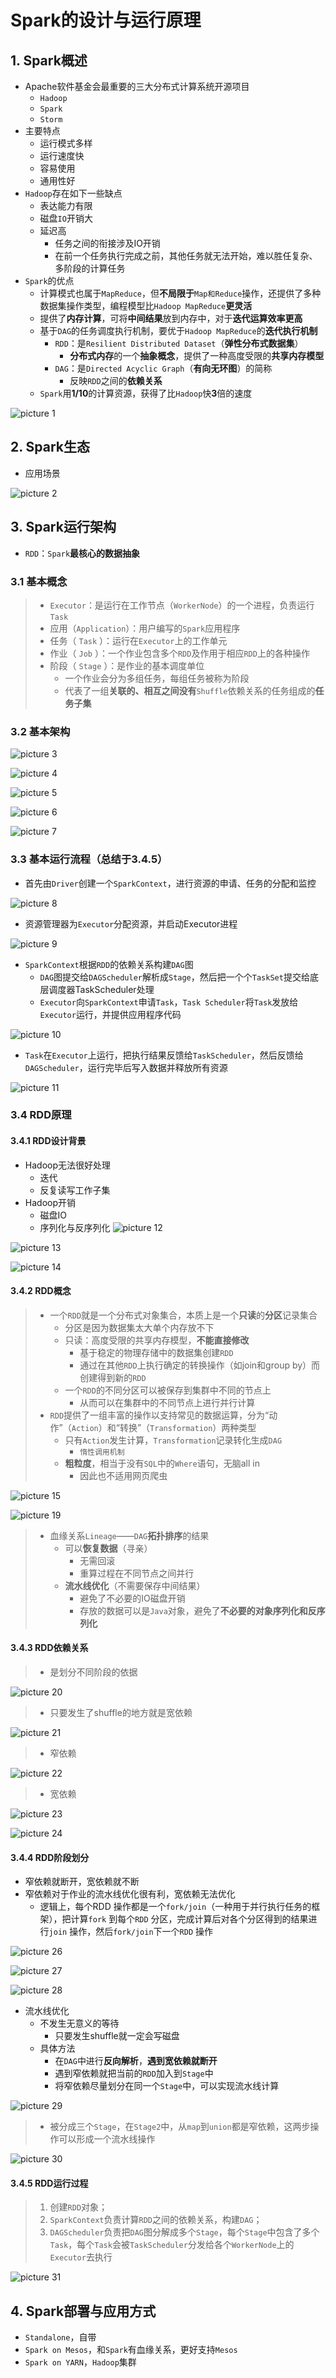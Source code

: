 # Spark的设计与运行原理

## 1. Spark概述

- Apache软件基金会最重要的三大分布式计算系统开源项目
  - `Hadoop`
  - `Spark`
  - `Storm`
- 主要特点
  - 运行模式多样
  - 运行速度快
  - 容易使用
  - 通用性好
- `Hadoop`存在如下一些缺点
  - 表达能力有限
  - 磁盘`IO`开销大
  - 延迟高
    - 任务之间的衔接涉及IO开销
    - 在前一个任务执行完成之前，其他任务就无法开始，难以胜任复杂、多阶段的计算任务 
- `Spark`的优点
  - 计算模式也属于`MapReduce`，但**不局限于**`Map和Reduce`操作，还提供了多种数据集操作类型，编程模型比`Hadoop MapReduce`**更灵活**
  - 提供了**内存计算**，可将**中间结果**放到内存中，对于**迭代运算效率更高**
  - 基于`DAG`的任务调度执行机制，要优于`Hadoop MapReduce`的**迭代执行机制**
    - `RDD`：是`Resilient Distributed Dataset`（**弹性分布式数据集**）
      - **分布式内存**的一个**抽象概念**，提供了一种高度受限的**共享内存模型**
    - `DAG`：是`Directed Acyclic Graph`（**有向无环图**）的简称
      - 反映`RDD`之间的**依赖关系**
   - `Spark`用**1/10**的计算资源，获得了比`Hadoop`快**3**倍的速度


![picture 1](../assets/e7325c9be7f91094f161358cec4136f85f860b7e7545c8c9ff58e70dea9e2d26.png)  




## 2. Spark生态
- 应用场景


![picture 2](../assets/e818ddeeead752c832a437054de80be1407a2f15340e51c3eb9fabebac687302.png)  

## 3. Spark运行架构

- `RDD`：`Spark`**最核心的数据抽象**

### 3.1 基本概念
>  - `Executor`：是运行在工作节点（`WorkerNode`）的一个进程，负责运行`Task`
>  - 应用（`Application`）：用户编写的`Spark`应用程序
>  - 任务（ `Task` ）：运行在`Executor`上的工作单元 
>  - 作业（ `Job` ）：一个作业包含多个`RDD`及作用于相应`RDD`上的各种操作
>  - 阶段（ `Stage` ）：是作业的基本调度单位
>    - 一个作业会分为多组任务，每组任务被称为阶段
>    - 代表了一组**关联的、相互之间没有**`Shuffle`依赖关系的任务组成的**任务子集**

### 3.2 基本架构

![picture 3](../assets/d2bf2cbbb687743aac432deaec5f4d5775122a9610caa79bfc96e504b4eebadc.png)  

![picture 4](../assets/3a2ebfe3b70bcb869606398e8480a6b503cdfe90c27dbd32006158d727a92e5b.png)  

![picture 5](../assets/f504c2f3a4a6d9436328a8a625e9647e8a47c07df3dd1bc8944cc979a71ecb49.png)  

![picture 6](../assets/42c195189bcedb816b689e44496a4b5a174d29bdfa36830355af94d4ad247f5a.png)  

![picture 7](../assets/6933c2aeebbdf2d750e9e551f7694c6abf25af47adb7fd7baa842033490542ce.png)  


### 3.3 基本运行流程（总结于3.4.5）

- 首先由`Driver`创建一个`SparkContext`，进行资源的申请、任务的分配和监控

![picture 8](../assets/5a927ca93be18f3f6d44483240555aacecb5f2804e77ee39bfe0e2ebf8b3b334.png)  

- 资源管理器为`Executor`分配资源，并启动Executor进程

![picture 9](../assets/489cd86a78c13a0ba8e0873bc1fdc9d7dc566a291014aac7b15c6750789efe5d.png)  

- `SparkContext`根据`RDD`的依赖关系构建`DAG`图
  - `DAG`图提交给`DAGScheduler`解析成`Stage`，然后把一个个`TaskSet`提交给底层调度器TaskScheduler处理
  - `Executor`向`SparkContext`申请`Task`，`Task Scheduler`将`Task`发放给`Executor`运行，并提供应用程序代码

![picture 10](../assets/6963152427a3f32cc3e7d93414a217b1997d702517a390cbb58caa6779753a78.png)  

- `Task`在`Executor`上运行，把执行结果反馈给`TaskScheduler`，然后反馈给`DAGScheduler`，运行完毕后写入数据并释放所有资源 

![picture 11](../assets/98a915e354916774660ff81b6691e0e077d0b0c8997f7768bb58a0c157289348.png)  


### 3.4 RDD原理

#### 3.4.1 RDD设计背景

- Hadoop无法很好处理
  - 迭代
  - 反复读写工作子集
- Hadoop开销
  - 磁盘IO
  - 序列化与反序列化
![picture 12](../assets/15ec8d2f31f8bfbc2496e1ed05149a0b1acc52fd2507efbd30c4441aff8359d9.png)  

![picture 13](../assets/7c2712ba22a79eca0eafa2ab97ab98fcc8dffff127db1efe0d75514213414702.png)  

![picture 14](../assets/d4f2a7487122a796d4a73ae314a9dd1a022f322429211e42a452431053d541a2.png)  


#### 3.4.2 RDD概念
> - 一个`RDD`就是一个分布式对象集合，本质上是一个**只读**的**分区**记录集合
>   - 分区是因为数据集太大单个内存放不下
>   - 只读：高度受限的共享内存模型，**不能直接修改**
>     - 基于稳定的物理存储中的数据集创建`RDD`
>     - 通过在其他`RDD`上执行确定的转换操作（如join和group by）而创建得到新的`RDD`
>   - 一个`RDD`的不同分区可以被保存到集群中不同的节点上
>     - 从而可以在集群中的不同节点上进行并行计算
> - `RDD`提供了一组丰富的操作以支持常见的数据运算，分为“动作”（`Action`）和“转换”（`Transformation`）两种类型
>   - 只有`Action`发生计算，`Transformation`记录转化生成`DAG`
>     - `惰性调用机制`
>   - **粗粒度**，相当于没有`SQL`中的`Where`语句，无脑all in
>     - 因此也不适用网页爬虫


![picture 15](../assets/69631e702ac1f936ba5491a782d4ba13df18565ed1eb60b6b4f69d125ea172b8.png)  


![picture 19](../assets/337f09881df598bf453da286e52f8c696c714c766517106ff0ed58c256502273.png)  

> - 血缘关系`Lineage`——`DAG`**拓扑排序**的结果
>   - 可以**恢复数据**（寻亲）
>       - 无需回滚
>       - 重算过程在不同节点之间并行
>   - **流水线优化**（不需要保存中间结果）
>       - 避免了不必要的IO磁盘开销
>       - 存放的数据可以是`Java`对象，避免了**不必要的对象序列化和反序列化**


#### 3.4.3 RDD依赖关系

> - 是划分不同阶段的依据

![picture 20](../assets/eab0e3c76d51cd3598363fb50287bb26cfce9bf81ad2fc86ccbe043014df173c.png)  


> - 只要发生了shuffle的地方就是宽依赖

![picture 21](../assets/d6e36acb68aa9a9f789aa3c213031171a5df39b17d2b3175b4564824ac32c894.png)  

> - 窄依赖

![picture 22](../assets/16d68664982d7bbcb65bce97eb3b7df4f061e703579df8d7698659f92eeb34d9.png)  


> - 宽依赖

![picture 23](../assets/08240ffd21fd5b0ddb880d92ffdb09ec73db7f01cdaf48d07a8490c3dbe02c0a.png)  

![picture 24](../assets/f04103534efca5ed691a8302fc65eed74586e9e2a0c30158acb8aaa66bc383a9.png)  


#### 3.4.4 RDD阶段划分

- 窄依赖就断开，宽依赖就不断
- 窄依赖对于作业的流水线优化很有利，宽依赖无法优化
  - 逻辑上，每个RDD 操作都是一个`fork/join`（一种用于并行执行任务的框架），把计算`fork` 到每个`RDD` 分区，完成计算后对各个分区得到的结果进行`join` 操作，然后`fork/join`下一个`RDD` 操作



![picture 26](../assets/4cc627eacf5daf853db42530f1bfb4c6c454a9c87d9be9eb201bed23bc211309.png)  

![picture 27](../assets/d368fc6e709caf22ba6b397937e3aa65cfad4264befd2fe003f5946da1b053e7.png)  

![picture 28](../assets/c7d334399a75856a38f3b3fa706b5472e9629f3ea6ea4cbbc2dc7499f5f2a7ca.png)  

- 流水线优化
  - 不发生无意义的等待
    - 只要发生shuffle就一定会写磁盘
  - 具体方法
    - 在`DAG`中进行**反向解析**，**遇到宽依赖就断开**
    - 遇到窄依赖就把当前的`RDD`加入到`Stage`中
    - 将窄依赖尽量划分在同一个`Stage`中，可以实现流水线计算




![picture 29](../assets/cd1f528b3a43f0c4c6513952e8b2fc917d5321c0a944b9a20f0e766e147b610c.png)  

> - 被分成三个`Stage`，在`Stage2`中，从`map`到`union`都是窄依赖，这两步操作可以形成一个流水线操作

![picture 30](../assets/4f21be0b1382856e78c691e448a22c12ccecb2f41a417ce13cdab9d72265be79.png)  


#### 3.4.5 RDD运行过程
> 1. 创建`RDD`对象；
> 2. `SparkContext`负责计算`RDD`之间的依赖关系，构建`DAG`；
> 3. `DAGScheduler`负责把`DAG`图分解成多个`Stage`，每个`Stage`中包含了多个`Task`，每个`Task`会被`TaskScheduler`分发给各个`WorkerNode`上的`Executor`去执行

![picture 31](../assets/b1d45c2278e904abc65c684d981ab3666a877e114d31e1c54b25809ca8d9800c.png)  


## 4. Spark部署与应用方式

- `Standalone`，自带
- `Spark on Mesos`，和`Spark`有血缘关系，更好支持`Mesos`
- `Spark on YARN`，`Hadoop`集群
